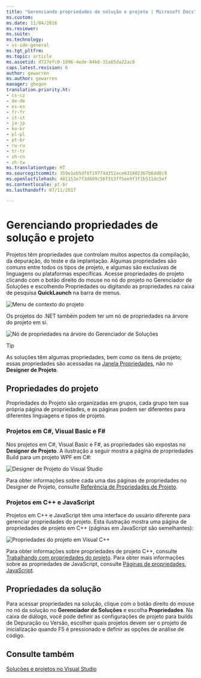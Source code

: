 ```yaml
---
title: "Gerenciando propriedades de solução e projeto | Microsoft Docs"
ms.custom: 
ms.date: 11/04/2016
ms.reviewer: 
ms.suite: 
ms.technology:
- vs-ide-general
ms.tgt_pltfrm: 
ms.topic: article
ms.assetid: d727efc0-1096-4ede-84b6-31a65da22ac0
caps.latest.revision: 6
author: gewarren
ms.author: gewarren
manager: ghogen
translation.priority.ht:
- cs-cz
- de-de
- es-es
- fr-fr
- it-it
- ja-jp
- ko-kr
- pl-pl
- pt-br
- ru-ru
- tr-tr
- zh-cn
- zh-tw
ms.translationtype: HT
ms.sourcegitcommit: 359e1eb5df8f19774d352ace631802367b6dd8c9
ms.openlocfilehash: 481153e7f3d609c56f313ff5ee9f3f1b511dc5ef
ms.contentlocale: pt-br
ms.lasthandoff: 07/11/2017

---
```

# <a name="managing-project-and-solution-properties"></a>Gerenciando propriedades de solução e projeto
Projetos têm propriedades que controlam muitos aspectos da compilação, da depuração, do teste e da implantação. Algumas propriedades são comuns entre todos os tipos de projeto, e algumas são exclusivas de linguagens ou plataformas específicas. Acesse propriedades do projeto clicando com o botão direito do mouse no nó do projeto no Gerenciador de Soluções e escolhendo Propriedades ou digitando as propriedades na caixa de pesquisa **QuickLaunch** na barra de menus.  
  
 ![Menu de contexto do projeto](../ide/media/vs2015_proj_prop_menu.gif "vs2015_proj_prop_menu")  
  
 Os projetos do .NET também podem ter um nó de propriedades na árvore do projeto em si.  
  
 ![Nó de propriedades na árvore do Gerenciador de Soluções](../ide/media/vs2015_props_se.png "VS2015_Props_SE")  
  
> [!TIP]
>  As soluções têm algumas propriedades, bem como os itens de projeto; essas propriedades são acessadas na [Janela Propriedades](../ide/reference/properties-window.md), não no **Designer de Projeto**.  
  
## <a name="project-properties"></a>Propriedades do projeto  
 Propriedades do Projeto são organizadas em grupos, cada grupo tem sua própria página de propriedades, e as páginas podem ser diferentes para diferentes linguagens e tipos de projeto.  
  
### <a name="c-visual-basic-and-f-projects"></a>Projetos em C#, Visual Basic e F#  
 Nos projetos em C#, Visual Basic e F#, as propriedades são expostas no **Designer de Projeto**. A ilustração a seguir mostra a página de propriedades Build para um projeto WPF em C#:  
  
 ![Designer de Projeto do Visual Studio](../ide/media/vs2015_proppage_build.png "VS2015_PropPage_Build")  
  
 Para obter informações sobre cada uma das páginas de propriedades no Designer de Projeto, consulte [Referência de Propriedades de Projeto](../ide/reference/project-properties-reference.md).  
  
### <a name="c-and-javascript-projects"></a>Projetos em C++ e JavaScript  
 Projetos em C++ e JavaScript têm uma interface do usuário diferente para gerenciar propriedades do projeto. Esta ilustração mostra uma página de propriedades de projeto em C++ (páginas em JavaScript são semelhantes):  
  
 ![Propriedades do projeto em Visual C&#43;&#43;](../ide/media/vs2015_projprops_cpp.png "VS2015_ProjProps_cpp")  
  
 Para obter informações sobre propriedades de projeto C++, consulte [Trabalhando com propriedades do projeto](/cpp/ide/working-with-project-properties). Para obter mais informações sobre as propriedades de JavaScript, consulte [Páginas de propriedades, JavaScript](../ide/reference/property-pages-javascript.md).  
  
## <a name="solution-properties"></a>Propriedades da solução  
 Para acessar propriedades na solução, clique com o botão direito do mouse no nó da solução no **Gerenciador de Soluções** e escolha **Propriedades**. Na caixa de diálogo, você pode definir as configurações de projeto para builds de Depuração ou Versão, escolher quais projetos devem ser o projeto de inicialização quando F5 é pressionado e definir as opções de análise de código.  
  
## <a name="see-also"></a>Consulte também  
 [Soluções e projetos no Visual Studio](../ide/solutions-and-projects-in-visual-studio.md)

